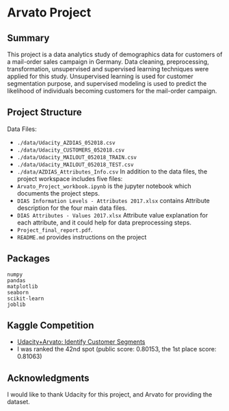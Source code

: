 #  Arvato Project

## Summary
This project is a data analytics study of demographics data for customers of a mail-order sales campaign in Germany. Data cleaning, preprocessing, transformation, unsupervised and supervised learning techniques were applied for this study. Unsupervised learning is used for customer segmentation purpose, and supervised modeling is used to predict the likelihood of individuals becoming customers for the mail-order campaign. 

## Project Structure
Data Files:
- `./data/Udacity_AZDIAS_052018.csv`
- `./data/Udacity_CUSTOMERS_052018.csv`
- `./data/Udacity_MAILOUT_052018_TRAIN.csv`
- `./data/Udacity_MAILOUT_052018_TEST.csv`
- `./data/AZDIAS_Attributes_Info.csv`
In addition to the data files, the project workspace includes five files:
- `Arvato_Project_workbook.ipynb` is the jupyter notebook which documents the project steps.
- `DIAS Information Levels - Attributes 2017.xlsx` contains Attribute description for the four main data files.
- `DIAS Attributes - Values 2017.xlsx` Attribute value explanation for each attribute, and it could help for data preprocessing steps.
- `Project_final_report.pdf`.
- `README.md` provides instructions on the project

## Packages
```
numpy
pandas
matplotlib
seaborn
scikit-learn
joblib
```

## Kaggle Competition
- [Udacity+Arvato: Identify Customer Segments](https://www.kaggle.com/c/udacity-arvato-identify-customers)
- I was ranked the 42nd spot (public score: 0.80153, the 1st place score: 0.81063)

## Acknowledgments
I would like to thank Udacity for this project, and Arvato for providing the dataset.
